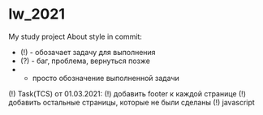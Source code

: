 # lw_2021
My study project
About style in commit:
  - (!) - обозачает задачу для выполнения
  - (?) - баг, проблема, вернуться позже 
  - - просто обозначение выполненной задачи

  (!) Task(TCS) от 01.03.2021:
  		(!) добавить footer к каждой странице
  		(!) добавить остальные страницы, которые не были сделаны
  		(!) javascript

